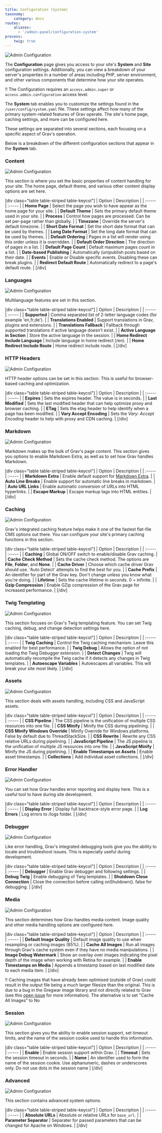 ```yaml
---
title: Configuration (System)
taxonomy:
    category: docs
routes:
    aliases:
      - '/admin-panel/configuration-system'
process:
    twig: true
---
```


![Admin Configuration](configuration.png?width=2530&classes=shadow)

The **Configuration** page gives you access to your site's **System** and **Site** configuration settings. Additionally, you can view a breakdown of your server's properties in a number of areas including PHP, server environment, and other various components that determine how your site operates.

!! The Configuration requires an `access.admin.super` or `access.admin.configuration` access level.

The **System** tab enables you to customize the settings found in the `/user/config/system.yaml` file. These settings affect how many of the primary system-related features of Grav operate. The site's home page, caching settings, and more can be configured here.

These settings are separated into several sections, each focusing on a specific aspect of Grav's operation.

Below is a breakdown of the different configuration sections that appear in the **System** tab.

### Content

![Admin Configuration](configuration-system-content.png?width=1594&classes=shadow)

This section is where you set the basic properties of content handling for your site. The home page, default theme, and various other content display options are set here.

[div class="table table-striped table-keycol"]
| Option                      | Description                                                                |
| :-----                      | :-----                                                                     |
| **Home Page**               | Select the page you wish to have appear as the home page for your site.    |
| **Default Theme**           | Sets the primary default theme used in your site.                          |
| **Process**                 | Control how pages are processed. Can be set per-page rather than globally. |
| **Timezone**                | Override the server's default timezone.                                    |
| **Short Date Format**       | Set the short date format that can be used by themes.                      |
| **Long Date Format**        | Set the long date format that can be used by themes.                       |
| **Default Ordering**        | Pages in a list will render using this order unless it is overridden.      |
| **Default Order Direction** | The direction of pages in a list.                                          |
| **Default Page Count**      | Default maximum pages count in a list.                                     |
| **Date-based Publishing**   | Automatically (un)publish posts based on their date.                       |
| **Events**                  | Enable or Disable specific events.  Disabling these can break plugins.     |
| **Redirect Default Route**  | Automatically redirect to a page's default route.                          |
[/div]

### Languages

![Admin Configuration](configuration-system-languages.png?width=1662&classes=shadow)

Multilanguage features are set in this section.

[div class="table table-striped table-keycol"]
| Option                             | Description                                                               |
| :-----                             | :-----                                                                    |
| **Supported**                      | Comma separated list of 2-letter language codes (for example 'en,fr,de'). |
| **Translations Enabled**           | Support translations in Grav, plugins and extensions.                     |
| **Translations Fallback**          | Fallback through supported translations if active language doesn't exist. |
| **Active Language in Section**     | Store the active language in the session.                                 |
| **Home Redirect Include Language** | Include language in home redirect (/en).                                  |
| **Home Redirect Include Route**    | Home redirect include route.                                              |
[/div]

### HTTP Headers

![Admin Configuration](configuration-system-http.png?width=1336&classes=shadow)

HTTP header options can be set in this section. This is useful for browser-based caching and optimization.

[div class="table table-striped table-keycol"]
| Option                   | Description                                                                     |
| :-----                   | :-----                                                                          |
| **Expires**              | Sets the expires header. The value is in seconds.                               |
| **Last Modified**        | Sets the last modified header that can help optimize proxy and browser caching. |
| **ETag**                 | Sets the etag header to help identify when a page has been modified.            |
| **Vary Accept Encoding** | Sets the *Vary: Accept Encoding* header to help with proxy and CDN caching.     |
[/div]

### Markdown

![Admin Configuration](configuration-system-markdown.png?width=932&classes=shadow)

Markdown makes up the bulk of Grav's page content. This section gives you options to enable Markdown Extra, as well as to set how Grav handles Markdown.

[div class="table table-striped table-keycol"]
| Option               | Description                                                                                   |
| :-----               | :-----                                                                                        |
| **Markdown Extra**   | Enable default support for [Markdown Extra](https://michelf.ca/projects/php-markdown/extra/). |
| **Auto Line Breaks** | Enable support for automatic line breaks in markdown.                                         |
| **Auto URL Links**   | Enable automatic conversion of URLs into HTML hyperlinks.                                     |
| **Escape Markup**    | Escape markup tags into HTML entities.                                                        |
[/div]

### Caching

![Admin Configuration](configuration-system-caching.png?width=1364&classes=shadow)

Grav's integrated caching feature helps make it one of the fastest flat-file CMS options out there. You can configure your site's primary caching functions in this section.

[div class="table table-striped table-keycol"]
| Option                 | Description                                                                                 |
| :-----                 | :-----                                                                                      |
| **Caching**            | Global ON/OFF switch to enable/disable Grav caching.                                        |
| **Cache Check Method** | Sets the cache check method. The options are **File**, **Folder**, and **None**.            |
| **Cache Driver**       | Choose which cache driver Grav should use. 'Auto Detect' attempts to find the best for you. |
| **Cache Prefix**       | An identifier for part of the Grav key.  Don't change unless you know what you're doing.    |
| **Lifetime**           | Sets the cache lifetime in seconds. 0 = infinite.                                           |
| **Gzip Compression**   | Enable GZip compression of the Grav page for increased performance.                         |
[/div]

### Twig Templating

![Admin Configuration](configuration-system-twig.png?width=906&classes=shadow)

This section focuses on Grav's Twig templating feature. You can set Twig caching, debug, and change detection settings here.

[div class="table table-striped table-keycol"]
| Option                   | Description                                                                                   |
| :-----                   | :-----                                                                                        |
| **Twig Caching**         | Control the Twig caching mechanism. Leave this enabled for best performance.                  |
| **Twig Debug**           | Allows the option of not loading the Twig Debugger extension.                                 |
| **Detect Changes**       | Twig will automatically recompile the Twig cache if it detects any changes in Twig templates. |
| **Autoescape Variables** | Autoescapes all variables. This will break your site most likely.                             |
[/div]

### Assets

![Admin Configuration](configuration-system-assets.png?width=1502&classes=shadow)

This section deals with assets handling, including CSS and JavaScript assets.

[div class="table table-striped table-keycol"]
| Option                          | Description                                                                     |
| :-----                          | :-----                                                                          |
| **CSS Pipeline**                | The CSS pipeline is the unification of multiple CSS resources into one file.    |
| **CSS Minify**                  | Minify the CSS during pipelining.                                               |
| **CSS Minify Windows Override** | Minify Override for Windows platforms. False by default due to ThreadStackSize. |
| **CSS Rewrite**                 | Rewrite any CSS relative URLs during pipelining.                                |
| **JavaScript Pipeline**         | The JS pipeline is the unification of multiple JS resources into one file.      |
| **JavaScript Minify**           | Minify the JS during pipelining.                                                |
| **Enable Timestamps on Assets** | Enable asset timestamps.                                                        |
| **Collections**                 | Add individual asset collections.                                               |
[/div]

### Error Handler

![Admin Configuration](configuration-system-error.png?width=1336&classes=shadow)

You can set how Grav handles error reporting and display here. This is a useful tool to have during site development.

[div class="table table-striped table-keycol"]
| Option            | Description                              |
| :-----            | :-----                                   |
| **Display Error** | Display full backtrace-style error page. |
| **Log Errors**    | Log errors to /logs folder.              |
[/div]

### Debugger

![Admin Configuration](configuration-system-debugger.png?width=950&classes=shadow)

Like error handling, Grav's integrated debugging tools give you the ability to locate and troubleshoot issues. This is especially useful during development.

[div class="table table-striped table-keycol"]
| Option                        | Description                                                            |
| :-----                        | :-----                                                                 |
| **Debugger**                  | Enable Grav debugger and following settings.                           |
| **Debug Twig**                | Enable debugging of Twig templates.                                    |
| **Shutdown Close Connection** | Close the connection before calling onShutdown(). false for debugging. |
[/div]

### Media

![Admin Configuration](configuration-system-media.png?width=1670&classes=shadow)

This section determines how Grav handles media content. Image quality and other media handling options are configured here.

[div class="table table-striped table-keycol"]
| Option                         | Description                                                                                               |
| :-----                         | :-----                                                                                                    |
| **Default Image Quality**      | Default image quality to use when resampling or caching images (85%).                                     |
| **Cache All Images**           | Run all images through Grav's cache system even if they have no media manipulations.                      |
| **Image Debug Watermark**      | Show an overlay over images indicating the pixel depth of the image when working with Retina for example. |
| **Enable Timestamps on Media** | Appends a timestamp based on last modified date to each media item.                                       |
[/div]

!! Caching images that have already been optimised (outside of Grav) could result in the output file being a much larger filesize than the original. This is due to a bug in the Gregwar image library and not directly related to Grav (see this [open issue](https://github.com/Gregwar/Image/issues/115) for more information). The alternative is to set "Cache All Images" to No

### Session

![Admin Configuration](configuration-system-session.png?width=1184&classes=shadow)

This section gives you the ability to enable session support, set timeout limits, and the name of the session cookie used to handle this information.

[div class="table table-striped table-keycol"]
| Option      | Description                                                                                                                                  |
| :-----      | :-----                                                                                                                                       |
| **Enable**  | Enable session support within Grav.                                                                                                          |
| **Timeout** | Sets the session timeout in seconds.                                                                                                         |
| **Name**    | An identifier used to form the name of the session cookie. Use alphanumeric, dashes or underscores only. Do not use dots in the session name |
[/div]

### Advanced

![Admin Configuration](configuration-system-advanced.png?width=1360&classes=shadow)

This section contains advanced system options.

[div class="table table-striped table-keycol"]
| Option                  | Description                                                                |
| :-----                  | :-----                                                                     |
| **Absolute URLs**       | Absolute or relative URLs for `base_url`.                                  |
| **Parameter Separator** | Separater for passed parameters that can be changed for Apache on Windows. |
[/div]
